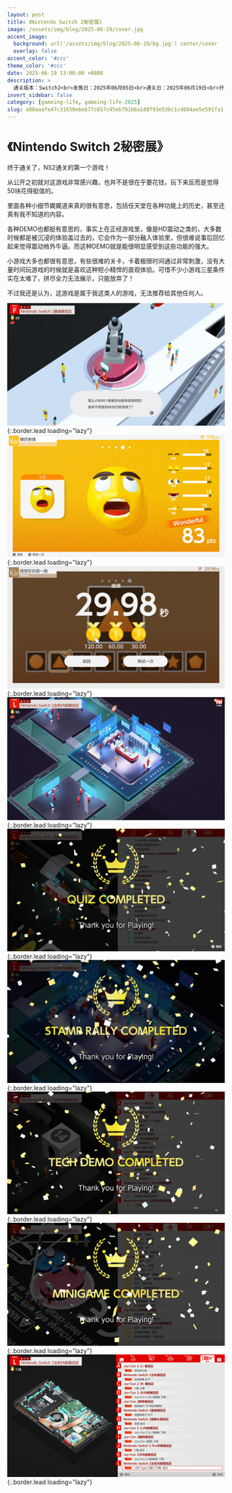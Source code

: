 ```yaml
---
layout: post
title: 《Nintendo Switch 2秘密展》
image: /assets/img/blog/2025-06-19/cover.jpg
accent_image: 
  background: url('/assets/img/blog/2025-06-19/bg.jpg') center/cover
  overlay: false
accent_color: '#ccc'
theme_color: '#ccc'
date: 2025-06-19 13:00:00 +0800
description: >
  通关版本：Switch2<br>发售日：2025年06月05日<br>通关日：2025年06月19日<br>开发商：Nintendo<br>发行商：Nintendo
invert_sidebar: false
category: [gameing-life, gameing-life-2025]
slug: a88aaafe47c31650e6eb77c657c45eb791b6a188f93e53bc1c4004ae5e591fa1
---
```


# 《Nintendo Switch 2秘密展》

终于通关了，NS2通关的第一个游戏！

从公开之初就对这游戏非常感兴趣，也并不是很在乎要花钱，玩下来反而是觉得50块花得挺值的。

里面各种小细节娓娓道来真的很有意思，包括任天堂在各种功能上的历史，甚至还真有我不知道的内容。

各种DEMO也都挺有意思的，事实上在正经游戏里，像是HD震动之类的，大多数时候都是被沉浸的体验盖过去的，它会作为一部分融入体验里，但很难说事后回忆起来觉得震动格外牛逼。而这种DEMO就是能很明显感受到这些功能的强大。

小游戏大多也都很有意思，有些很难的关卡，卡着极限时间通过非常刺激，没有大量时间玩游戏的时候就是喜欢这种短小精悍的直观体验。可惜不少小游戏三星条件实在太难了，拼尽全力无法展示，只能放弃了！

不过我还是认为，这游戏是属于我这类人的游戏，无法推荐给其他任何人。

![](/assets/img/blog/2025-06-19/1.jpg){:.border.lead loading="lazy"}
![](/assets/img/blog/2025-06-19/2.jpg){:.border.lead loading="lazy"}
![](/assets/img/blog/2025-06-19/3.jpg){:.border.lead loading="lazy"}
![](/assets/img/blog/2025-06-19/4.jpg){:.border.lead loading="lazy"}
![](/assets/img/blog/2025-06-19/5.jpg){:.border.lead loading="lazy"}
![](/assets/img/blog/2025-06-19/6.jpg){:.border.lead loading="lazy"}
![](/assets/img/blog/2025-06-19/7.jpg){:.border.lead loading="lazy"}
![](/assets/img/blog/2025-06-19/8.jpg){:.border.lead loading="lazy"}
![](/assets/img/blog/2025-06-19/9.jpg){:.border.lead loading="lazy"}
